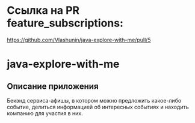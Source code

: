 # Ссылка на PR feature_subscriptions:
https://github.com/VIashunin/java-explore-with-me/pull/5
# java-explore-with-me
## Описание приложения
Бекэнд сервиса-афишы, в котором можно предложить какое-либо событие, делиться информацией об интересных событиях и
находить компанию для участия в них.
